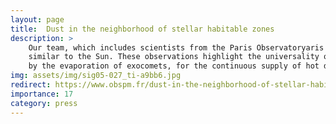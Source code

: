 ```yaml
---
layout: page
title:  Dust in the neighborhood of stellar habitable zones
description: >
    Our team, which includes scientists from the Paris Observatoryaris Observatory, Grenoble Observatory, the Bordeaux Observatory, and Liège University has detected the so-called “exo-zodiacal” hot dust clouds around many stars 
	similar to the Sun. These observations highlight the universality of the phenomenon, which until now was believed to be limited to the Solar System and to a few other rare stars. This work emphasizes the key role played
	by the evaporation of exocomets, for the continuous supply of hot dust, and heralds new indirect tests for the presence of planets around these stars.
img: assets/img/sig05-027_ti-a9bb6.jpg
redirect: https://www.obspm.fr/dust-in-the-neighborhood-of-stellar-habitable.html?lang=en
importance: 17
category: press
---
```

